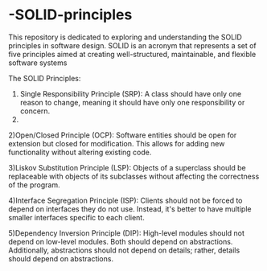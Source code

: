# -SOLID-principles
This repository is dedicated to exploring and understanding the SOLID principles in software design. SOLID is an acronym that represents a set of five principles aimed at creating well-structured, maintainable, and flexible software systems

The SOLID Principles:

1) Single Responsibility Principle (SRP): A class should have only one reason to change, meaning it should have only one responsibility or concern.
2) 
2)Open/Closed Principle (OCP): Software entities should be open for extension but closed for modification. This allows for adding new functionality without altering existing code.

3)Liskov Substitution Principle (LSP): Objects of a superclass should be replaceable with objects of its subclasses without affecting the correctness of the program.

4)Interface Segregation Principle (ISP): Clients should not be forced to depend on interfaces they do not use. Instead, it's better to have multiple smaller interfaces specific to each 
client.

5)Dependency Inversion Principle (DIP): High-level modules should not depend on low-level modules. Both should depend on abstractions. Additionally, abstractions should not depend on details; rather, details should depend on abstractions.
